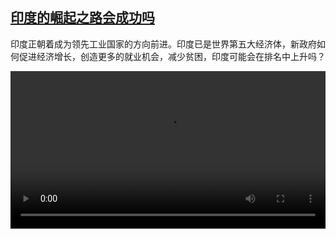 <!--1718030824000-->
[印度的崛起之路会成功吗](https://www.dw.com/zh/%E5%8D%B0%E5%BA%A6%E7%9A%84%E5%B4%9B%E8%B5%B7%E4%B9%8B%E8%B7%AF%E4%BC%9A%E6%88%90%E5%8A%9F%E5%90%97/a-69309670)
------

<p>印度正朝着成为领先工业国家的方向前进。印度已是世界第五大经济体，新政府如何促进经济增长，创造更多的就业机会，减少贫困，印度可能会在排名中上升吗？</small></p><video src="https://tvdownloaddw-a.akamaihd.net/Events/mp4/vdt_zh/2024/dwvgchi240608_bchi240608_india-ltr-wide_01icw_AVC_1280x720.mp4" controls style="width:100%"></video>
